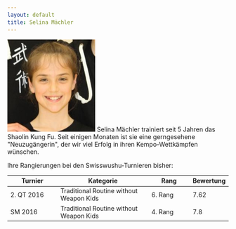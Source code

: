 ```yaml
---
layout: default
title: Selina Mächler
---
```


<img class="ifloat-left" src="/images/selina-maechler.jpg" alt="Selina Mächler" width="200px">
Selina Mächler trainiert seit 5 Jahren das Shaolin Kung Fu. Seit einigen Monaten ist sie eine gerngesehene "Neuzugängerin", der wir viel Erfolg in ihren Kempo-Wettkämpfen wünschen.


Ihre Rangierungen bei den Swisswushu-Turnieren bisher:
<table> 
	<thead> 
		<tr> 
			<th width="100">Turnier</th> 
			<th>Kategorie</th> 
			<th width="80">Rang</th> 
			<th width="50">Bewertung</th> 
		</tr> 
	</thead> 
	<tbody> 
		<tr> 
			<td>2. QT 2016</td> 
			<td>Traditional Routine without Weapon Kids</td> 
			<td>6. Rang</td> 
			<td>7.62</td> 
		</tr> 
		<tr> 
			<td>SM 2016</td> 
			<td>Traditional Routine without Weapon Kids</td> 
			<td>4. Rang</td> 
			<td>7.8</td> 
		</tr> 
	</tbody>
</table>